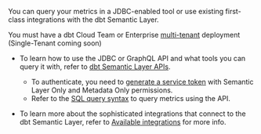 You can query your metrics in a JDBC-enabled tool or use existing first-class integrations with the dbt Semantic Layer. 

You must have a dbt Cloud Team or Enterprise [multi-tenant](/docs/cloud/about-cloud/regions-ip-addresses) deployment (Single-Tenant coming soon)

- To learn how to use the JDBC or GraphQL API and what tools you can query it with, refer to [dbt Semantic Layer APIs](/docs/dbt-cloud-apis/sl-api-overview).

    * To authenticate, you need to [generate a service token](/docs/dbt-cloud-apis/service-tokens) with Semantic Layer Only and Metadata Only permissions.
    * Refer to the [SQL query syntax](/docs/dbt-cloud-apis/sl-jdbc#querying-the-api-for-metric-metadata) to query metrics using the API.  

- To learn more about the sophisticated integrations that connect to the dbt Semantic Layer, refer to [Available integrations](/docs/use-dbt-semantic-layer/avail-sl-integrations) for more info.

